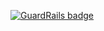 
[![GuardRails badge](https://badges.production.guardrails.io/shtakai/rubytuesday_20180425.svg)](https://www.guardrails.io)
